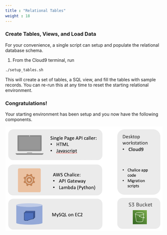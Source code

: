 ```yaml
---
title : "Relational Tables"
weight : 18
---
```



### Create Tables, Views, and Load Data

For your convenience, a single script can setup and populate the relational database schema.

1. From the Cloud9 terminal, run

```bash
./setup_tables.sh
```

This will create a set of tables, a SQL view, and fill the tables with sample records.
You can re-run this at any time to reset the starting relational environment.

### Congratulations!
Your starting environment has been setup and you now have the following components.

![Relational Application Stack](/static/images/relational-migration/relational-stack.png)


